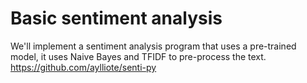 # Basic sentiment analysis

We'll implement a sentiment analysis program that uses a pre-trained model, it uses Naive Bayes and TFIDF to pre-process the text.
https://github.com/aylliote/senti-py
